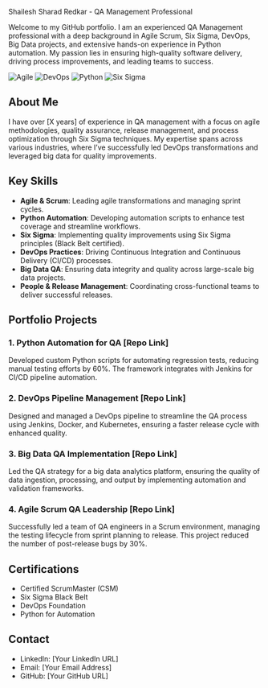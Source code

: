 Shailesh Sharad Redkar - QA Management Professional

Welcome to my GitHub portfolio. I am an experienced QA Management professional with a deep background in Agile Scrum, Six Sigma, DevOps, Big Data projects, and extensive hands-on experience in Python automation. My passion lies in ensuring high-quality software delivery, driving process improvements, and leading teams to success.

![Agile](https://img.shields.io/badge/Agile-Scrum-green)
![DevOps](https://img.shields.io/badge/DevOps-Continuous--Integration-blue)
![Python](https://img.shields.io/badge/Python-Automation-blue)
![Six Sigma](https://img.shields.io/badge/Six%20Sigma-Black%20Belt-black)


## About Me

I have over [X years] of experience in QA management with a focus on agile methodologies, quality assurance, release management, and process optimization through Six Sigma techniques. My expertise spans across various industries, where I’ve successfully led DevOps transformations and leveraged big data for quality improvements.

## Key Skills

- **Agile & Scrum**: Leading agile transformations and managing sprint cycles.
- **Python Automation**: Developing automation scripts to enhance test coverage and streamline workflows.
- **Six Sigma**: Implementing quality improvements using Six Sigma principles (Black Belt certified).
- **DevOps Practices**: Driving Continuous Integration and Continuous Delivery (CI/CD) processes.
- **Big Data QA**: Ensuring data integrity and quality across large-scale big data projects.
- **People & Release Management**: Coordinating cross-functional teams to deliver successful releases.

## Portfolio Projects

### 1. Python Automation for QA [Repo Link]
Developed custom Python scripts for automating regression tests, reducing manual testing efforts by 60%. The framework integrates with Jenkins for CI/CD pipeline automation.

### 2. DevOps Pipeline Management [Repo Link]
Designed and managed a DevOps pipeline to streamline the QA process using Jenkins, Docker, and Kubernetes, ensuring a faster release cycle with enhanced quality.

### 3. Big Data QA Implementation [Repo Link]
Led the QA strategy for a big data analytics platform, ensuring the quality of data ingestion, processing, and output by implementing automation and validation frameworks.

### 4. Agile Scrum QA Leadership [Repo Link]
Successfully led a team of QA engineers in a Scrum environment, managing the testing lifecycle from sprint planning to release. This project reduced the number of post-release bugs by 30%.


## Certifications

- Certified ScrumMaster (CSM)
- Six Sigma Black Belt
- DevOps Foundation
- Python for Automation

## Contact

- LinkedIn: [Your LinkedIn URL]
- Email: [Your Email Address]
- GitHub: [Your GitHub URL]
